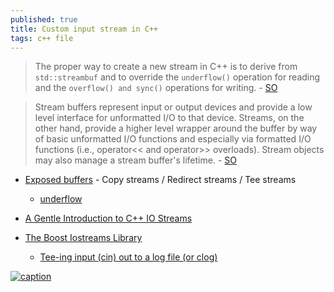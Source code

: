 ```yaml
---
published: true
title: Custom input stream in C++
tags: c++ file
---
```

> The proper way to create a new stream in C++ is to derive from `std::streambuf` and to override the `underflow()` operation for reading and the `overflow() and sync()` operations for writing. - [SO](https://stackoverflow.com/questions/14086417/how-to-write-custom-input-stream-in-c)

> Stream buffers represent input or output devices and provide a low level interface for unformatted I/O to that device. Streams, on the other hand, provide a higher level wrapper around the buffer by way of basic unformatted I/O functions and especially via formatted I/O functions (i.e., operator<< and operator>> overloads). Stream objects may also manage a stream buffer's lifetime. - [SO](https://stackoverflow.com/questions/8116541/what-exactly-is-streambuf-how-do-i-use-it/8117182#8117182)

- [Exposed buffers](http://wordaligned.org/articles/cpp-streambufs) - Copy streams / Redirect streams / Tee streams
	- [underflow](https://en.cppreference.com/w/cpp/io/basic_streambuf/underflow)

- [A Gentle Introduction to C++ IO Streams](https://www.cprogramming.com/tutorial/c++-iostreams.html)

- [The Boost Iostreams Library](https://www.boost.org/doc/libs/1_70_0/libs/iostreams/doc/index.html)
	- [Tee-ing input (cin) out to a log file (or clog)](https://stackoverflow.com/questions/998072/tee-ing-input-cin-out-to-a-log-file-or-clog)
    
[![caption](https://upload.cppreference.com/mwiki/images/7/75/std-streambuf.svg)](https://en.cppreference.com/w/cpp/io/basic_streambuf)
